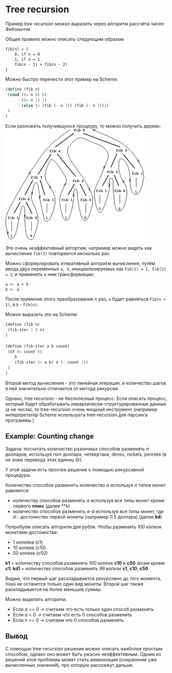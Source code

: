# Tree recursion

Пример *tree recursion* можно выразить через алгоритм рассчёта чисел Фибоначчи.

Общее правило можно описать следующим образом

```
fib(n) = {
    0, if n = 0
    1, if n = 1
    fib(n - 1) + fib(n - 2)
}
```

Можно быстро перенести этот пример на Scheme:
```scheme
(define (fib n)
 (cond ((= n 0) 0)
       ((= n 1) 1)
       (else (+ (fib (- n 1)) (fib (- n 2))))
 )
)
```
Если разложить получившуюся процеуру, то можно получить дерево:
![tree_recursion.gif](tree_recursion.gif)

Это очень неэффективный алгортим, например можно видеть как вычисление `fib(3)` повторяется несколько раз.

Можно сформулировать итеративный алгоритм вычисления, путём ввода двух переменных `a, b`, инициализируемых как `Fib(1) = 1, Fib(2) = 2`, и применять к ним трансформации:

```
a <- a + b
b <- a
```

После примения этого преобразования *n* раз, `a` будет равняться `Fib(n + 1)`, а `b` - `Fib(n)`.

Можно выразить это на Scheme:

```scheme
(define (fib n)
 (fib-iter 1 0 n)
)

(define (fib-iter a b count)
 (if (= count 0) 
    b
    (fib-iter (+ a b) a (- count 1))
 )
)
```
Второй метод вычисления - это линейная итерация, и количество шагов в ней значительно отличается от метода рекурсии.

Однако, tree recursion - не бесполезный процесс. Если описать процесс, который будет обрабатывать иерархически-структурированные данные (а не числа), то tree-recursion очень мощный инструмент (например интерпретатор Scheme используета tree-recursion для парсинга программы.)

## Example: Counting change

Задача: посчитать количество различных способов разменять *n* долларов, используя пол-доллара, четвертаки, dimes, nickels, pennies (я не знаю перевода этих единиц 😒).

У этой задачи есть простое решение с помощью рекурсивной процедуры. 

Количество способов разменять количество *а* используя *n* типов монет равняется:
- количеству способов разменять *а* используя все типы монет кроме первого **плюс** (далее **k)
- количество способов разменять *a-d* используя все типы монет, где *d* - достоинство первой монеты (например 0.5 доллара) (далее **kd**)

Попробуем описать алгоритм для рубля. Чтобы разменять *100 копеек* монетами достоинства:
- 1 копейка (c1)
- 10 копеек (c10)
- 50 копеек (c50)

**k1** = количеству способов разменять *100 копеек* **c10** и **c50** (всем кроме **c1**)
**kd1** = количество способов разменять *99 копеек* **с1**, **с10**, **с50**

Видим, что первый шаг раскладывается рекурсивно до того момента, пока не останется только один вид монеты. Второй шаг также раскладывается на более меньшие суммы.

Можно выделить алгоритм:
- Если *a* == 0 -> считаем что есть только один способ разменять
- Если *a* < 0 -> считаем что есть 0 способов разменять
- Если *n* == 0 -> считаем что 0 способов разменять


## Вывод

С помощью tree-recursion решение можно описать наиболее простым способом, однако оно может быть ужасно неэффективным. Одним из решений этой проблемы может стать *мемоизация* (сохранение уже вычисленных значений), про которую расскажут дальше.